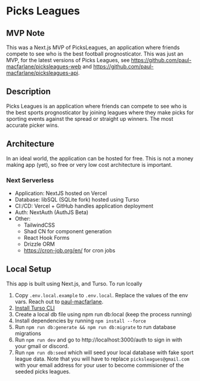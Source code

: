 # Picks Leagues

## MVP Note

This was a Next.js MVP of PicksLeagues, an application where friends compete to see who is the best football prognosticator. This was just an MVP, for the latest versions of Picks Leagues, see https://github.com/paul-macfarlane/picksleagues-web and https://github.com/paul-macfarlane/picksleagues-api.

## Description

Picks Leagues is an application where friends can compete to see who is the best sports prognosticator by joining
leagues where they make picks for sporting events against the spread or straight up winners. The most accurate picker
wins.

## Architecture

In an ideal world, the application can be hosted for free. This is not a money making app (yet), so free or very low
cost architecture is important.

### Next Serverless

- Application: NextJS hosted on Vercel
- Database: libSQL (SQLite fork) hosted using Turso
- CI:/CD: Vercel + GitHub handles application deployment
- Auth: NextAuth (AuthJS Beta)
- Other:
    - TailwindCSS
    - Shad CN for component generation
    - React Hook Forms
    - Drizzle ORM
    - https://cron-job.org/en/ for cron jobs

## Local Setup

This app is built using Next.js, and Turso. To run lcoally

1. Copy `.env.local.example` to `.env.local`. Replace the values of the env vars. Reach out
   to [paul-macfarlane](https://github.com/paul-macfarlane).
2. [Install Turso CLI](https://docs.turso.tech/cli/introduction)
3. Create a local db file using npm run db:local (keep the process running)
4. Install dependencies by running `npm install --force`
5. Run `npm run db:generate && npm run db:migrate` to run database migrations
6. Run `npm run dev` and go to http://localhost:3000/auth to sign in with your gmail or discord.
7. Run `npm run db:seed` which will seed your local database with fake sport league data. Note that you will have to replace `picksleagues@gmail.com` with your email address for your user to become commisioner of the seeded picks leagues.

